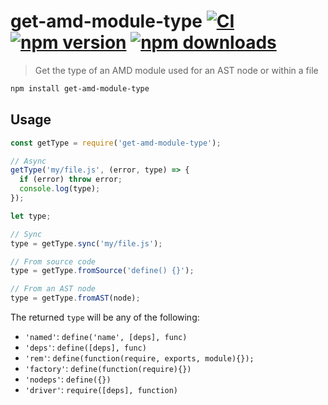 # get-amd-module-type [![CI](https://img.shields.io/github/actions/workflow/status/dependents/node-get-amd-module-type/ci.yml?branch=main&label=CI&logo=github)](https://github.com/dependents/node-get-amd-module-type/actions/workflows/ci.yml?query=branch%3Amain) [![npm version](https://img.shields.io/npm/v/get-amd-module-type)](https://www.npmjs.com/package/get-amd-module-type) [![npm downloads](https://img.shields.io/npm/dm/get-amd-module-type)](https://www.npmjs.com/package/get-amd-module-type)

> Get the type of an AMD module used for an AST node or within a file

```sh
npm install get-amd-module-type
```

## Usage

```js
const getType = require('get-amd-module-type');

// Async
getType('my/file.js', (error, type) => {
  if (error) throw error;
  console.log(type);
});

let type;

// Sync
type = getType.sync('my/file.js');

// From source code
type = getType.fromSource('define() {}');

// From an AST node
type = getType.fromAST(node);
```

The returned `type` will be any of the following:

* `'named'`: `define('name', [deps], func)`
* `'deps'`: `define([deps], func)`
* `'rem'`: `define(function(require, exports, module){});`
* `'factory'`: `define(function(require){})`
* `'nodeps'`: `define({})`
* `'driver'`: `require([deps], function)`
